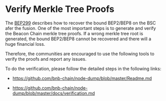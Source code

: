 # Verify Merkle Tree Proofs

The [BEP299](https://github.com/bnb-chain/BEPs/blob/master/BEPs/BEP-299.md) describes how to recover 
the bound BEP2/BEP8 on the BSC afer the fusion. One of the most important steps is to generate and verify 
the Beacon Chain merkle tree proofs. If a wrong merkle tree root is generated, the bound BEP2/BEP8 
cannot be recovered and there will a huge financial loss.

Therefore, the communities are encouraged to use the following tools to verify the proofs and report any issues.

To do the verification, please follow the detailed steps in the following links:

* https://github.com/bnb-chain/node-dump/blob/master/Readme.md

* https://github.com/bnb-chain/node-dump/blob/master/docs/verification.md